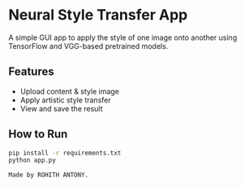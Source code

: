 # Neural Style Transfer App

A simple GUI app to apply the style of one image onto another using TensorFlow and VGG-based pretrained models. 

## Features

- Upload content & style image
- Apply artistic style transfer
- View and save the result

## How to Run

```bash
pip install -r requirements.txt
python app.py

Made by ROHITH ANTONY.
